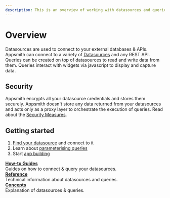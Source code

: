 ```yaml
---
description: This is an overview of working with datasources and queries on Appsmith.
---
```


# Overview

Datasources are used to connect to your external databases & APIs. Appsmith can connect to a variety of [Datasources](/connect-data/reference) and any REST API. Queries can be created on top of datasources to read and write data from them. Queries interact with widgets via javascript to display and capture data.

## Security

Appsmith encrypts all your datasource credentials and stores them securely. Appsmith doesn't store any data returned from your datasources and acts only as a proxy layer to orchestrate the execution of queries. Read about the [Security Measures](/product/security#security-measures-within-appsmith).

## Getting started

1. [Find your datasource](/connect-data/reference) and connect to it
2. Learn about [parameterising queries](/connect-data/concepts/dynamic-queries)
3. Start [app building](/build-apps/overview)

<div class="containerGridSampleApp">
   <div class="containerColumnSampleApp columnGrid column-one">
    <div class="containerCol">
      </div> 
      <b><a href="/connect-data/how-to-guides">How-to Guides</a></b>
      <div class="containerDescription">
         Guides on how to connect & query your datasources.
      </div>
   </div>

   <div class="containerColumnSampleApp columnGrid column-two">
   <div class="containerCol">
      </div>
      <b><a href="/connect-data/reference">Reference</a></b>
      <div class="containerDescription"> Technical information about datasources and queries.
      </div>
   </div>
</div>

<div class="containerGridSampleApp">
   <div class="containerColumnSampleApp columnGrid column-one">
    <div class="containerCol">
      </div> 
      <b><a href="/connect-data/concepts">Concepts</a></b>
      <div class="containerDescription"> Explanation of datasources & queries.
      </div>
   </div>
   <div class="columnGrid column-two" style={{margin: "10px"}}>
   </div>
</div>
